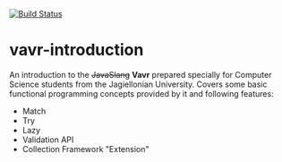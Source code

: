 [![Build Status](https://travis-ci.org/kraluk/vavr-introduction.svg?branch=master)](https://travis-ci.org/kraluk/vavr-introduction)

# vavr-introduction

An introduction to the ~~JavaSlang~~ __Vavr__ prepared specially for Computer Science students from the Jagiellonian University. Covers some basic functional programming concepts provided by it and following features:
* Match
* Try
* Lazy
* Validation API
* Collection Framework "Extension"

